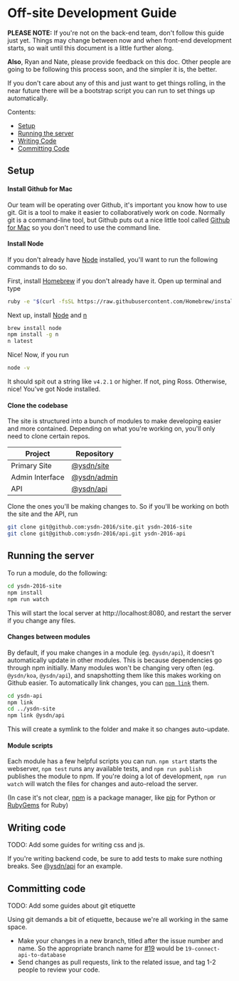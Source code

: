 # Off-site Development Guide

**PLEASE NOTE:** If you're not on the back-end team, don't follow this guide just yet. Things may change between now and when front-end development starts, so wait until this document is a little further along.

**Also**, Ryan and Nate, please provide feedback on this doc. Other people are going to be following this process soon, and the simpler it is, the better.

If you don't care about any of this and just want to get things rolling, in the near future there will be a bootstrap script you can run to set things up automatically.

Contents:
* [Setup](#setup)
* [Running the server](#running-the-server)
* [Writing Code](#writing-code)
* [Committing Code](#committing-code)

## Setup

#### Install Github for Mac

Our team will be operating over Github, it's important you know how to use git. Git is a tool to make it easier to collaboratively work on code. Normally git is a command-line tool, but Github puts out a nice little tool called [Github for Mac](https://desktop.github.com/) so you don't need to use the command line.

#### Install Node

If you don't already have [Node](http://nodejs.org) installed, you'll want to run the following commands to do so.

First, install [Homebrew](http://brew.sh) if you don't already have it. Open up terminal and type

```bash
ruby -e "$(curl -fsSL https://raw.githubusercontent.com/Homebrew/install/master/install)"
```

Next up, install [Node](http://nodejs.org) and [n](http://github.com/tj/n)

```bash
brew install node
npm install -g n
n latest
```

Nice! Now, if you run

```bash
node -v
```

It should spit out a string like `v4.2.1` or higher. If not, ping Ross. Otherwise, nice! You've got Node installed.

#### Clone the codebase

The site is structured into a bunch of modules to make developing easier and more contained. Depending on what you're working on, you'll only need to clone certain repos.

Project                 | Repository
----------------------- | -------------
Primary Site            | [@ysdn/site](https://github.com/ysdn-2016/site)
Admin Interface         | [@ysdn/admin](https://github.com/ysdn-2016/admin)
API                     | [@ysdn/api](https://github.com/ysdn-2016/api)

Clone the ones you'll be making changes to. So if you'll be working on both the site and the API, run

```bash
git clone git@github.com:ysdn-2016/site.git ysdn-2016-site
git clone git@github.com:ysdn-2016/api.git ysdn-2016-api
```

## Running the server

To run a module, do the following:

```bash
cd ysdn-2016-site
npm install
npm run watch
```

This will start the local server at http://localhost:8080, and restart the server if you change any files.

#### Changes between modules

By default, if you make changes in a module (eg. `@ysdn/api`), it doesn't automatically update in other modules. This is because dependencies go through npm initially. Many modules won't be changing very often (eg. `@ysdn/koa`, `@ysdn/api`), and snapshotting them like this makes working on Github easier. To automatically link changes, you can [`npm link`](https://docs.npmjs.com/cli/link) them.

```bash
cd ysdn-api
npm link
cd ../ysdn-site
npm link @ysdn/api
```

This will create a symlink to the folder and make it so changes auto-update.

#### Module scripts

Each module has a few helpful scripts you can run. `npm start` starts the webserver, `npm test` runs any available tests, and `npm run publish` publishes the module to npm. If you're doing a lot of development, `npm run watch` will watch the files for changes and auto-reload the server.

(In case it's not clear, [npm](https://npmjs.org) is a package manager, like [pip](https://pip.readthedocs.org/en/stable/) for Python or [RubyGems](https://rubygems.org/) for Ruby)

## Writing code

TODO: Add some guides for writing css and js.

If you're writing backend code, be sure to add tests to make sure nothing breaks. See [@ysdn/api](https://github.com/ysdn-2016/api) for an example.

## Committing code

TODO: Add some guides about git etiquette

Using git demands a bit of etiquette, because we're all working in the same space.

* Make your changes in a new branch, titled after the issue number and name. So the appropriate branch name for [#19](https://github.com/ysdn-2016/tasks/issues/19) would be `19-connect-api-to-database`
* Send changes as pull requests, link to the related issue, and tag 1-2 people to review your code.
